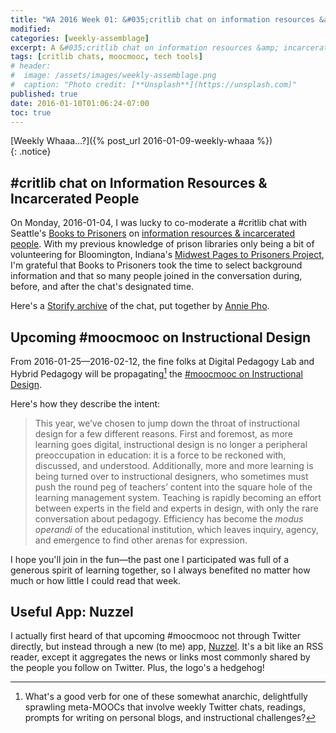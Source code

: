 ```yaml
---
title: "WA 2016 Week 01: &#035;critlib chat on information resources &amp; incarcerated people"
modified:
categories: [weekly-assemblage]
excerpt: A &#035;critlib chat on information resources &amp; incarcerated people; an upcoming &#035;moocmooc on Instructional Design; Nuzzel the app.  
tags: [critlib chats, moocmooc, tech tools]
# header:
#  image: /assets/images/weekly-assemblage.png
#  caption: "Photo credit: [**Unsplash**](https://unsplash.com)"
published: true
date: 2016-01-10T01:06:24-07:00
toc: true
---
```

[Weekly Whaaa…?]({% post_url 2016-01-09-weekly-whaaa %})  
{: .notice}  

## #critlib chat on Information Resources &amp; Incarcerated People   

On Monday, 2016-01-04, I was lucky to co-moderate a #critlib chat with Seattle's [Books to Prisoners](http://www.bookstoprisoners.net/) on [information resources &amp; incarcerated people](http://critlib.org/information-resources-and-incarcerated-people/). With my previous knowledge of prison libraries only being a bit of volunteering for Bloomington, Indiana's [Midwest Pages to Prisoners Project](http://pagestoprisoners.org/), I'm grateful that Books to Prisoners took the time to select background information and that so many people joined in the conversation during, before, and after the chat's designated time.   

Here's a [Storify archive](https://storify.com/catladylib/critlib-information-resources-and-incarcerated-peo) of the chat, put together by [Annie Pho](https://catladylibrarian.wordpress.com/).   

## Upcoming #moocmooc on Instructional Design  

From 2016-01-25—2016-02-12, the fine folks at Digital Pedagogy Lab and Hybrid Pedagogy will be propagating[^prop] the [&#035;moocmooc on Instructional Design](http://www.digitalpedagogylab.com/mooc-mooc-instructional-design/).  

Here's how they describe the intent:  

> This year, we’ve chosen to jump down the throat of instructional design for a few different reasons. First and foremost, as more learning goes digital, instructional design is no longer a peripheral preoccupation in education: it is a force to be reckoned with, discussed, and understood. Additionally, more and more learning is being turned over to instructional designers, who sometimes must push the round peg of teachers’ content into the square hole of the learning management system. Teaching is rapidly becoming an effort between experts in the field and experts in design, with only the rare conversation about pedagogy. Efficiency has become the _modus operandi_ of the educational institution, which leaves inquiry, agency, and emergence to find other arenas for expression.  

[^prop]: What's a good verb for one of these somewhat anarchic, delightfully sprawling meta-MOOCs that involve weekly Twitter chats, readings, prompts for writing on personal blogs, and instructional challenges?      

I hope you'll join in the fun—the past one I participated was full of a generous spirit of learning together, so I always benefited no matter how much or how little I could read that week.   

## Useful App: Nuzzel  

I actually first heard of that upcoming #moocmooc not through Twitter directly, but instead through a new (to me) app, [Nuzzel](http://nuzzel.com/about). It's a bit like an RSS reader, except it aggregates the news or links most commonly shared by the people you follow on Twitter. Plus, the logo's a hedgehog!  